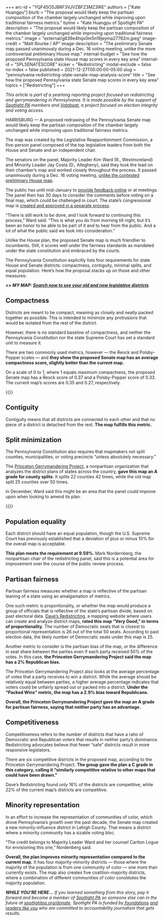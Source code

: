 +++
arc-id = "YQF45O5JBRF3VJVZBFZ3MZ3IRE"
authors = ["Kate Huangpu"]
blurb = "The proposal would likely keep the partisan composition of the chamber largely unchanged while improving upon traditional fairness metrics."
byline = "Kate Huangpu of Spotlight PA"
description = "The proposal would likely keep the partisan composition of the chamber largely unchanged while improving upon traditional fairness metrics."
image = "external/g839e4hqx0m5n19jeyma27762m.jpeg"
image-credit = "Matt Rourke / AP"
image-description = "The preliminary Senate map passed unanimously during a Dec. 16 voting meeting, unlike the more controversial preliminary House map."
internal-budget = "See how the proposed Pennsylvania state House map scores in every key area"
internal-id = "SPLSENATESCORE"
kicker = "Redistricting"
modal-exclude = false
no-index = false
published = 2021-12-27T05:00:00-05:00
slug = "pennsylvania-redistricting-state-senate-map-analysis-score"
title = "See how the proposed Pennsylvania state Senate map scores in every key area"
topics = ["Redistricting"]
+++

<i>This article is part of a yearlong reporting project focused on redistricting and gerrymandering in Pennsylvania. It is made possible by the support of </i><a href="https://www.spotlightpa.org/"><i>Spotlight PA</i></a><i> members and </i><a href="https://votebeat.org/"><i>Votebeat</i></a><i>, a project focused on election integrity and voting access.</i>

HARRISBURG — A proposed redrawing of the Pennsylvania Senate map would likely keep the partisan composition of the chamber largely unchanged while improving upon traditional fairness metrics.

The map was created by the Legislative Reapportionment Commission, a five-person panel composed of the top legislative leaders from both the House and Senate and an independent chair.

The senators on the panel, Majority Leader Kim Ward (R., Westmoreland) and Minority Leader Jay Costa (D., Allegheny), said they took the lead on their chamber’s map and worked closely throughout the process. It passed unanimously during a Dec. 16 voting meeting, <a href="https://www.spotlightpa.org/news/2021/12/pennsylvania-redistricting-state-house-map-score-analysis/">unlike the contested preliminary House map</a>.

<script src="https://www.spotlightpa.org/embed.js" async></script><div data-spl-embed-version="1" data-spl-src="https://www.spotlightpa.org/embeds/newsletter/"></div>

The public has until mid-January to <a href="https://www.redistricting.state.pa.us/">provide feedback online</a> or at meetings. The panel then has 30 days to consider the comments before voting on a final map, which could be challenged in court. The state’s congressional map is <a href="https://www.spotlightpa.org/news/2021/12/pa-congressional-maps-proposed-redistricting/">created and approved in a separate process</a>.

“There is still work to be done, and I look forward to continuing this process,” Ward said. “This is what you do from morning till night, but it’s been an honor to be able to be part of it and to hear from the public. And a lot of what the public said we took into consideration.”

Unlike the House plan, the proposed Senate map is much friendlier to incumbents. Still, it scores well under the fairness standards as mandated under the state constitution and embraced by the courts.

The Pennsylvania Constitution explicitly lists four requirements for state House and Senate districts: compactness, contiguity, minimal splits, and equal population. Here’s how the proposal stacks up on those and other measures:

<i><b>&gt;&gt; MY MAP: </b></i><a href="https://www.spotlightpa.org/news/2021/12/pennsylvania-redistricting-house-senate-districts-lookup-tool/"><i><b>Search now to see your old and new legislative districts</b></i></a>

## Compactness

Districts are meant to be compact, meaning as closely and neatly packed together as possible. This is intended to minimize any protrusions that would be isolated from the rest of the district.

However, there is no standard baseline of compactness, and neither the Pennsylvania Constitution nor the state Supreme Court has set a standard unit to measure it.

There are two commonly used metrics, however — the Reock and Polsby-Popper scales — and <b>they show the proposed Senate map has an average compactness score, slightly better than the current map.</b>

On a scale of 0 to 1, where 1 equals maximum compactness, the proposed Senate map has a Reock score of 0.37 and a Polsby-Popper score of 0.33. The current map’s scores are 0.35 and 0.27, respectively.

{{<picture src="external/g0ebvg1y00c9fz13fpbk015k94.jpeg" description="Proposed District 35 (pictured in purple) keeps two counties whole while only splitting the third county once. The Princeton Gerrymandering Project gave the map an A grade for its minimal county splits." caption="Proposed District 35 (pictured in purple) keeps two counties whole while only splitting the third county once. The Princeton Gerrymandering Project gave the map an A grade for its minimal county splits." credit="Proposed Pennsylvania Senate Map via Dave&#39;s Redistricting">}} 

## Contiguity

Contiguity means that all districts are connected to each other and that no piece of a district is detached from the rest. <b>The map fulfills this metric.</b>

## Split minimization

The Pennsylvania Constitution also requires that mapmakers not split counties, municipalities, or voting precincts “unless absolutely necessary.”

The <a href="https://gerrymander.princeton.edu/redistricting-report-card?planId=recs9O2bPY5blTTQT" target="_blank">Princeton Gerrymandering Project,</a> a nonpartisan organization that analyzes the district plans of states across the country, <b>gave this map an A grade for county splits</b>. It splits 22 counties 42 times, while the old map split 25 counties over 50 times.

In December, Ward said this might be an area that the panel could improve upon when looking to amend its plan.

{{<picture src="external/2fe251bcac4sc329nk1yfj528w.jpeg" description="While the proposed District 9 (pictured in blue) crosses county boundaries, it remains compact without any major protrusions." caption="While the proposed District 9 (pictured in blue) crosses county boundaries, it remains compact without any major protrusions." credit="Proposed Pennsylvania Senate Map via Dave&#39;s Redistricting">}} 

## Population equality

Each district should have an equal population, though the U.S. Supreme Court has previously established that a deviation of plus or minus 10% for the overall map is acceptable.

<b>This plan meets the requirement at 9.59%. </b>Mark Nordernberg, the nonpartisan chair of the redistricting panel, said this is a potential area for improvement over the course of the public review process.

## Partisan fairness

Partisan fairness measures whether a map is reflective of the partisan leaning of a state using an amalgamation of metrics.

One such metric is proportionality, or whether the map would produce a group of officials that is reflective of the state’s partisan divide, based on past electoral data. <a href="https://davesredistricting.org/maps#home" target="_blank">Dave’s Redistricting</a>, a mapping website where users can create and analyze district maps, <b>rated this map “Very Good,” in terms of proportionality</b>. The number of Democratic seats that is closest to proportional representation is 26 out of the total 50 seats. According to past election data, the likely number of Democratic seats under this map is 25.

Another metric to consider is the partisan bias of the map, or the difference in seat share between the parties even if each party received 50% of the votes. In this case, <b>the Princeton Gerrymandering Project said the map has a 2% Republican bias.</b>

The Princeton Gerrymandering Project also looks at the average percentage of votes that a party receives to win a district. While the average should be relatively equal between parties, a higher average percentage indicates that voters could be unfairly spread out or packed into a district. <b>Under the “Packed Wins” metric, the map has a 2.9% bias toward Republicans.</b>

<b>Overall, the Princeton Gerrymandering Project gave the map an A grade for partisan fairness, saying that neither party has an advantage.</b>

## Competitiveness

Competitiveness refers to the number of districts that have a ratio of Democratic and Republican voters that results in neither party’s dominance. Redistricting advocates believe that fewer “safe” districts result in more responsive legislators.

<script src="https://www.spotlightpa.org/embed.js" async></script><div data-spl-embed-version="1" data-spl-src="https://www.spotlightpa.org/embeds/donate/?eyebrow_text=SUPPORT%20SPOTLIGHT%20PA&cta_text=YES%2C%20TRIPLE%20MY%20GIFT&teaser_text=Support%20Spotlight%20PA's%20vital%20investigative%20journalism%20for%20Pennsylvania%20and%20for%20a%20limited%20time%2C%20all%20gifts%20will%20be%20TRIPLED."></div>

There are six competitive districts in the proposed map, according to the Princeton Gerrymandering Project. <b>The group gave the plan a C grade in this category, calling it “similarly competitive relative to other maps that could have been drawn.”</b>

Dave’s Redistricting found only 16% of the districts are competitive, while 22% of the current map’s districts are competitive.

## Minority representation

In an effort to increase the representation of communities of color, which drove Pennsylvania’s growth over the past decade, the Senate map created a new minority-influence district in Lehigh County. That means a district where a minority community has a sizable voting bloc.

“The credit belongs to Majority Leader Ward and her counsel Carlton Logue for envisioning this one,” Nordenberg said.

<b>Overall, the plan improves minority representation compared to the current map.</b> It has four majority-minority districts — those where the majority of the population is from one community of color — one more than currently exists. The map also creates five coalition-majority districts, where a combination of different communities of color constitutes the majority population.

<i><b>WHILE YOU’RE HERE...</b></i><i> If you learned something from this story, pay it forward and become a member of </i><a href="https://www.spotlightpa.org/"><i>Spotlight PA</i></a><i> so someone else can in the future at </i><a href="http://spotlightpa.org/donate"><i>spotlightpa.org/donate</i></a><i>. Spotlight PA is funded by</i><a href="https://www.spotlightpa.org/support"><i> foundations</i></a><i> </i><a href="https://www.spotlightpa.org/support"><i>and readers like you</i></a><i> who are committed to accountability journalism that gets results.</i>

